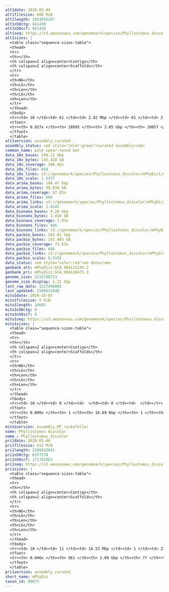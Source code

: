 ```yaml
---
alt1date: 2020-05-04
alt1filesize: 608 MiB
alt1length: 2051656167
alt1n50ctg: 841438
alt1n50scf: 841438
alt1seq: https://s3.amazonaws.com/genomeark/species/Phyllostomus_discolor/mPhyDis1/assembly_curated/mPhyDis1.alt.cur.20200504.fasta.gz
alt1sizes: |
  <table class="sequence-sizes-table">
  <thead>
  <tr>
  <th></th>
  <th colspan=2 align=center>Contigs</th>
  <th colspan=2 align=center>Scaffolds</th>
  </tr>
  <tr>
  <th>NG</th>
  <th>LG</th>
  <th>Len</th>
  <th>LG</th>
  <th>Len</th>
  </tr>
  </thead>
  <tbody>
  <tr><td> 10 </td><td> 61 </td><td> 2.82 Mbp </td><td> 61 </td><td> 2.82 Mbp </td></tr>  <tr><td> 20 </td><td> 157 </td><td> 1.94 Mbp </td><td> 157 </td><td> 1.94 Mbp </td></tr>  <tr><td> 30 </td><td> 289 </td><td> 1.46 Mbp </td><td> 289 </td><td> 1.46 Mbp </td></tr>  <tr><td> 40 </td><td> 464 </td><td> 1.11 Mbp </td><td> 464 </td><td> 1.11 Mbp </td></tr>  <tr style="background-color:#cccccc;"><td> 50 </td><td> 693 </td><td> 0.84 Mbp </td><td> 693 </td><td> 0.84 Mbp </td></tr>  <tr><td> 60 </td><td> 1005 </td><td> 0.61 Mbp </td><td> 1005 </td><td> 0.61 Mbp </td></tr>  <tr><td> 70 </td><td> 1459 </td><td> 389.41 Kbp </td><td> 1459 </td><td> 389.41 Kbp </td></tr>  <tr><td> 80 </td><td> 2302 </td><td> 164.72 Kbp </td><td> 2300 </td><td> 166.07 Kbp </td></tr>  <tr><td> 90 </td><td> 6922 </td><td> 23.22 Kbp </td><td> 6884 </td><td> 23.27 Kbp </td></tr>  <tr><td> 100 </td><td> 0 </td><td>  </td><td> 0 </td><td>  </td></tr>  </tbody>
  <tfoot>
  <tr><th> 0.927x </th><th> 10895 </th><th> 2.05 Gbp </th><th> 10857 </th><th> 2.05 Gbp </th></tr>
  </tfoot>
  </table>
alt1version: assembly_curated
assembly_status: <em style="color:green">curated assembly</em>
common_name: pale spear-nosed bat
data_10x_bases: 240.11 Gbp
data_10x_bytes: 145.428 GB
data_10x_coverage: 108.46x
data_10x_files: 666
data_10x_links: s3://genomeark/species/Phyllostomus_discolor/mPhyDis1/genomic_data/10x/<br>
data_10x_scale: 1.5377
data_arima_bases: 194.47 Gbp
data_arima_bytes: 99.838 GB
data_arima_coverage: 87.85x
data_arima_files: 666
data_arima_links: s3://genomeark/species/Phyllostomus_discolor/mPhyDis1/genomic_data/arima/<br>
data_arima_scale: 1.8141
data_bionano_bases: 4.28 Gbp
data_bionano_bytes: 1.416 GB
data_bionano_coverage: 1.93x
data_bionano_files: 666
data_bionano_links: s3://genomeark/species/Phyllostomus_discolor/mPhyDis1/genomic_data/bionano/<br>
data_pacbio_bases: 163.01 Gbp
data_pacbio_bytes: 292.405 GB
data_pacbio_coverage: 73.63x
data_pacbio_files: 666
data_pacbio_links: s3://genomeark/species/Phyllostomus_discolor/mPhyDis1/genomic_data/pacbio/<br>
data_pacbio_scale: 0.5192
data_status: <em style="color:red">no data</em>
genbank_alt: mPhyDis1:GCA_004115245.2
genbank_pri: mPhyDis1:GCA_004126475.3
genome_size: 2213798723
genome_size_display: 2.21 Gbp
last_raw_data: 1527496005
last_updated: 1588615948
mito1date: 2019-10-03
mito1filesize: 5 KiB
mito1length: 16692
mito1n50ctg: 0
mito1n50scf: 0
mito1seq: https://s3.amazonaws.com/genomeark/species/Phyllostomus_discolor/mPhyDis1/assembly_MT_rockefeller/mPhyDis1.MT.20191003.fasta.gz
mito1sizes: |
  <table class="sequence-sizes-table">
  <thead>
  <tr>
  <th></th>
  <th colspan=2 align=center>Contigs</th>
  <th colspan=2 align=center>Scaffolds</th>
  </tr>
  <tr>
  <th>NG</th>
  <th>LG</th>
  <th>Len</th>
  <th>LG</th>
  <th>Len</th>
  </tr>
  </thead>
  <tbody>
  <tr><td> 10 </td><td> 0 </td><td>  </td><td> 0 </td><td>  </td></tr>  <tr><td> 20 </td><td> 0 </td><td>  </td><td> 0 </td><td>  </td></tr>  <tr><td> 30 </td><td> 0 </td><td>  </td><td> 0 </td><td>  </td></tr>  <tr><td> 40 </td><td> 0 </td><td>  </td><td> 0 </td><td>  </td></tr>  <tr style="background-color:#cccccc;"><td> 50 </td><td> 0 </td><td style="background-color:#ff8888;">  </td><td> 0 </td><td style="background-color:#ff8888;">  </td></tr>  <tr><td> 60 </td><td> 0 </td><td>  </td><td> 0 </td><td>  </td></tr>  <tr><td> 70 </td><td> 0 </td><td>  </td><td> 0 </td><td>  </td></tr>  <tr><td> 80 </td><td> 0 </td><td>  </td><td> 0 </td><td>  </td></tr>  <tr><td> 90 </td><td> 0 </td><td>  </td><td> 0 </td><td>  </td></tr>  <tr><td> 100 </td><td> 0 </td><td>  </td><td> 0 </td><td>  </td></tr>  </tbody>
  <tfoot>
  <tr><th> 0.000x </th><th> 1 </th><th> 16.69 Kbp </th><th> 1 </th><th> 16.69 Kbp </th></tr>
  </tfoot>
  </table>
mito1version: assembly_MT_rockefeller
name: Phyllostomus discolor
name_: Phyllostomus_discolor
pri1date: 2020-05-04
pri1filesize: 613 MiB
pri1length: 2108832841
pri1n50ctg: 6377178
pri1n50scf: 171742863
pri1seq: https://s3.amazonaws.com/genomeark/species/Phyllostomus_discolor/mPhyDis1/assembly_curated/mPhyDis1.pri.cur.20200504.fasta.gz
pri1sizes: |
  <table class="sequence-sizes-table">
  <thead>
  <tr>
  <th></th>
  <th colspan=2 align=center>Contigs</th>
  <th colspan=2 align=center>Scaffolds</th>
  </tr>
  <tr>
  <th>NG</th>
  <th>LG</th>
  <th>Len</th>
  <th>LG</th>
  <th>Len</th>
  </tr>
  </thead>
  <tbody>
  <tr><td> 10 </td><td> 11 </td><td> 16.53 Mbp </td><td> 1 </td><td> 217.37 Mbp </td></tr>  <tr><td> 20 </td><td> 26 </td><td> 12.27 Mbp </td><td> 2 </td><td> 214.90 Mbp </td></tr>  <tr><td> 30 </td><td> 46 </td><td> 9.82 Mbp </td><td> 3 </td><td> 209.86 Mbp </td></tr>  <tr><td> 40 </td><td> 71 </td><td> 8.12 Mbp </td><td> 4 </td><td> 175.15 Mbp </td></tr>  <tr style="background-color:#cccccc;"><td> 50 </td><td> 102 </td><td style="background-color:#88ff88;"> 6.38 Mbp </td><td> 5 </td><td style="background-color:#88ff88;"> 171.74 Mbp </td></tr>  <tr><td> 60 </td><td> 141 </td><td> 4.64 Mbp </td><td> 6 </td><td> 139.25 Mbp </td></tr>  <tr><td> 70 </td><td> 198 </td><td> 3.31 Mbp </td><td> 8 </td><td> 107.34 Mbp </td></tr>  <tr><td> 80 </td><td> 281 </td><td> 2.04 Mbp </td><td> 11 </td><td> 95.22 Mbp </td></tr>  <tr><td> 90 </td><td> 460 </td><td> 0.71 Mbp </td><td> 13 </td><td> 77.04 Mbp </td></tr>  <tr><td> 100 </td><td> 0 </td><td>  </td><td> 0 </td><td>  </td></tr>  </tbody>
  <tfoot>
  <tr><th> 0.946x </th><th> 961 </th><th> 2.09 Gbp </th><th> 77 </th><th> 2.11 Gbp </th></tr>
  </tfoot>
  </table>
pri1version: assembly_curated
short_name: mPhyDis
taxon_id: 89673
---
```

